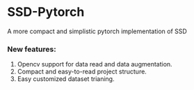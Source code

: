 # SSD-Pytorch
A more compact and simplistic pytorch implementation of SSD

### New features:
1. Opencv support for data read and data augmentation. <br>
2. Compact and easy-to-read project structure. <br>
3. Easy customized dataset trianing.
